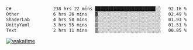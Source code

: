 <!--START_SECTION:waka-->

```txt
C#                238 hrs 22 mins ███████████████████████░░   92.16 %
Other             6 hrs 26 mins   ▓░░░░░░░░░░░░░░░░░░░░░░░░   02.49 %
ShaderLab         4 hrs 58 mins   ▒░░░░░░░░░░░░░░░░░░░░░░░░   01.93 %
UnityYaml         3 hrs 55 mins   ▒░░░░░░░░░░░░░░░░░░░░░░░░   01.51 %
Text              2 hrs 11 mins   ▒░░░░░░░░░░░░░░░░░░░░░░░░   00.85 %
```

<!--END_SECTION:waka-->
[![wakatime](https://wakatime.com/badge/user/6c2f442e-41b4-42e3-bc06-d5d8203ad1da.svg)](https://wakatime.com/@6c2f442e-41b4-42e3-bc06-d5d8203ad1da)

